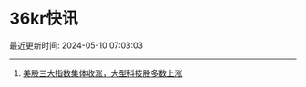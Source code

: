 # 36kr快讯

最近更新时间: 2024-05-10 07:03:03

--- 
1. [美股三大指数集体收涨，大型科技股多数上涨](https://www.36kr.com/newsflashes/2769252473289733) 
